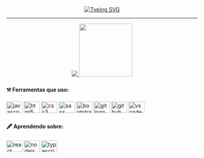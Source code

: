 <div align="center">
<a href="https://git.io/typing-svg"><img src="https://readme-typing-svg.demolab.com?font=Gruppo&size=30&pause=1000&color=F7A245&width=435&lines=Ol%C3%A1%2C+me+chamo+Alessandro+%E2%9C%8C%F0%9F%8F%BC" alt="Typing SVG" /></a>
</div>
<hr>
<div align="center">
  <a href="https://github.com/alepaolazzi">
  <img src="https://github-readme-stats.vercel.app/api/top-langs/?username=alepaolazzi&layout=compact&langs_count=7&theme=vision-friendly-dark"/>
  </a>
  <a href="https://git.io/streak-stats"><img height="140" src="https://streak-stats.demolab.com?user=alepaolazzi&theme=highcontrast&date_format=M%20j%5B%2C%20Y%5D"/></a>
</div>

###

<h4 align="left">⚒️ Ferramentas que uso:</h4>

###

<div align="left">
  <img src="https://cdn.jsdelivr.net/gh/devicons/devicon/icons/javascript/javascript-original.svg" height="30" width="42" alt="javascript logo"  />
  <img src="https://cdn.jsdelivr.net/gh/devicons/devicon/icons/html5/html5-original.svg" height="30" width="42" alt="html5 logo"  />
  <img src="https://cdn.jsdelivr.net/gh/devicons/devicon/icons/css3/css3-original.svg" height="30" width="42" alt="css3 logo"  />
  <img src="https://cdn.jsdelivr.net/gh/devicons/devicon/icons/sass/sass-original.svg" height="30" width="42" alt="sass logo"  />
  <img src="https://cdn.jsdelivr.net/gh/devicons/devicon/icons/bootstrap/bootstrap-original.svg" height="30" width="42" alt="bootstrap logo"  />
  <img src="https://cdn.jsdelivr.net/gh/devicons/devicon/icons/git/git-original.svg" height="30" width="42" alt="git logo"  />
  <img src="https://cdn.jsdelivr.net/gh/devicons/devicon/icons/github/github-original.svg" height="30" width="42" alt="github logo"  />
  <img src="https://cdn.jsdelivr.net/gh/devicons/devicon/icons/vscode/vscode-original.svg" height="30" width="42" alt="vscode logo"  />
</div>

###

<h4 align="left">🖋️ Aprendendo sobre:</h4>

###

<div align="left">
  <img src="https://cdn.jsdelivr.net/gh/devicons/devicon/icons/react/react-original.svg" height="30" width="42" alt="react logo"  />
  <img src="https://cdn.jsdelivr.net/gh/devicons/devicon/icons/nodejs/nodejs-original.svg" height="30" width="42" alt="nodejs logo"  />
  <img src="https://cdn.jsdelivr.net/gh/devicons/devicon/icons/typescript/typescript-original.svg" height="30" width="42" alt="typescript logo"  />
</div>

###
